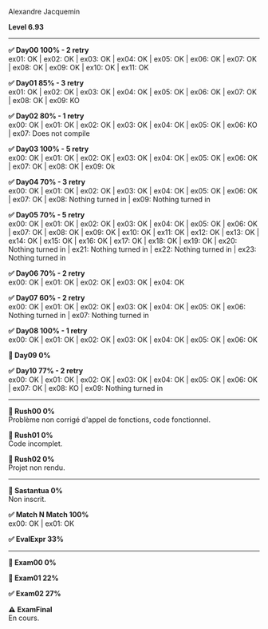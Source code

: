 Alexandre Jacquemin

**Level 6.93**

----

**✅ Day00 100% - 2 retry**  
ex01: OK | ex02: OK | ex03: OK | ex04: OK | ex05: OK | ex06: OK | ex07: OK | ex08: OK | ex09: OK | ex10: OK | ex11: OK

**✅ Day01 85% - 3 retry**  
ex01: OK | ex02: OK | ex03: OK | ex04: OK | ex05: OK | ex06: OK | ex07: OK | ex08: OK | ex09: KO

**✅ Day02 80% - 1 retry**  
ex00: OK | ex01: OK | ex02: OK | ex03: OK | ex04: OK | ex05: OK | ex06: KO | ex07: Does not compile

**✅ Day03 100% - 5 retry**  
ex00: OK | ex01: OK | ex02: OK | ex03: OK | ex04: OK | ex05: OK | ex06: OK | ex07: OK | ex08: OK | ex09: Ok

**✅ Day04 70% - 3 retry**  
ex00: OK | ex01: OK | ex02: OK | ex03: OK | ex04: OK | ex05: OK | ex06: OK | ex07: OK | ex08: Nothing turned in | ex09: Nothing turned in

**✅ Day05 70% - 5 retry**  
ex00: OK | ex01: OK | ex02: OK | ex03: OK | ex04: OK | ex05: OK | ex06: OK | ex07: OK | ex08: OK | ex09: OK | ex10: OK | ex11: OK | ex12: OK | ex13: OK | ex14: OK | ex15: OK | ex16: OK | ex17: OK | ex18: OK | ex19: OK | ex20: Nothing turned in | ex21: Nothing turned in | ex22: Nothing turned in | ex23: Nothing turned in

**✅ Day06 70% - 2 retry**  
ex00: OK | ex01: OK | ex02: OK | ex03: OK | ex04: OK

**✅ Day07 60% - 2 retry**  
ex00: OK | ex01: OK | ex02: OK | ex03: OK | ex04: OK | ex05: OK | ex06: Nothing turned in | ex07: Nothing turned in

**✅ Day08 100% - 1 retry**  
ex00: OK | ex01: OK | ex02: OK | ex03: OK | ex04: OK | ex05: OK | ex06: OK

**🚫 Day09 0%**  

**✅ Day10 77% - 2 retry**  
ex00: OK | ex01: OK | ex02: OK | ex03: OK | ex04: OK | ex05: OK | ex06: OK | ex07: OK | ex08: KO | ex09: Nothing turned in

----

**🚫 Rush00 0%**  
Problème non corrigé d'appel de fonctions, code fonctionnel.

**🚫 Rush01 0%**  
Code incomplet.

**🚫 Rush02 0%**  
Projet non rendu.

----

**🚫 Sastantua 0%**  
Non inscrit.

**✅ Match N Match 100%**  
ex00: OK | ex01: OK

**✅ EvalExpr 33%**  

----

**🚫 Exam00 0%**

**🚫 Exam01 22%**

**✅ Exam02 27%**

**⚠️ ExamFinal**  
En cours.
